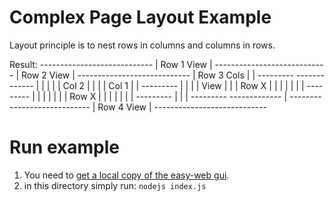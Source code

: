 # Complex Page Layout Example
Layout principle is to nest rows in columns and columns in rows.

Result:
	  ----------------------------
	  |  Row 1 View              |
	  ----------------------------
	  |  Row 2 View              |
	  ----------------------------
	  |  Row 3 Cols              |
	  | ---------  ------------- |
	  | |       |  | Col 2     | |
	  | | Col 1 |  | --------- | |
	  | | View  |  | | Row X | | |
	  | |       |  | --------- | |
	  | |       |  | | Row X | | |
	  | |       |  | --------- | |
	  | ---------  ------------- |
	  ----------------------------
	  |  Row 4 View              |
	  ----------------------------
 
# Run example
1. You need to [get a local copy of the easy-web gui](https://github.com/ma-ha/easy-web-gui).
2. in this directory simply run: `nodejs index.js` 